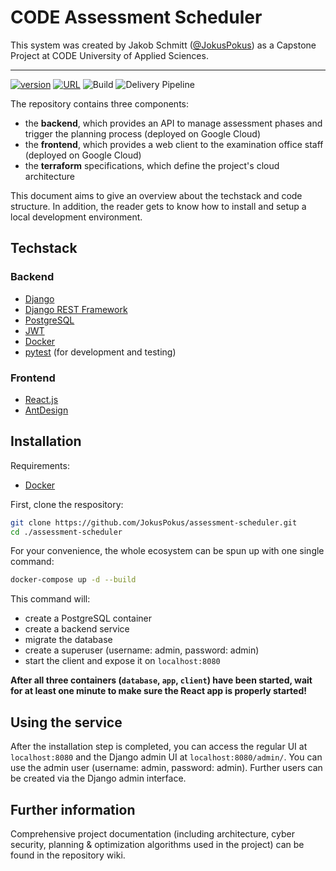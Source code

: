 # CODE Assessment Scheduler
This system was created by Jakob Schmitt ([@JokusPokus](https://github.com/JokusPokus))
as a Capstone Project at CODE University of Applied Sciences.

___


[![version](https://img.shields.io/badge/version-v1.0-6EB8D0)](https://github.com/JokusPokus/assessment-scheduler)
[![URL](https://img.shields.io/badge/URL-https%3A%2F%2Fexamsched--rbnh6rv7hq--ey.a.run.app%2F-blue)](https://examsched-rbnh6rv7hq-ey.a.run.app/)
![Build](https://github.com/JokusPokus/assessment-scheduler/actions/workflows/dev.backend.yml/badge.svg?branch=develop)
![Delivery Pipeline](https://github.com/JokusPokus/assessment-scheduler/actions/workflows/prod.backend.yml/badge.svg?branch=main)



The repository contains three components:
* the **backend**, which provides an API to manage assessment phases 
and trigger the planning process (deployed on Google Cloud)
* the **frontend**, which provides a web client to the examination office
 staff (deployed on Google Cloud)
* the **terraform** specifications, which define the project's cloud architecture

This document aims to give an overview about the 
techstack and code structure. 
In addition, the reader gets to know how to install and setup a local development environment.

## Techstack
### Backend

- [Django](https://www.djangoproject.com/)
- [Django REST Framework](https://www.django-rest-framework.org/)
- [PostgreSQL](https://www.postgresql.org/)
- [JWT](https://jwt.io/)
- [Docker](https://www.docker.com/)
- [pytest](https://docs.pytest.org/en/6.2.x/) (for development and testing)

### Frontend 

- [React.js](https://github.com/facebook/react)
- [AntDesign](https://github.com/ant-design/ant-design)


## Installation
Requirements:
* [Docker](https://docs.docker.com/get-docker/)

First, clone the respository:
```zsh
git clone https://github.com/JokusPokus/assessment-scheduler.git
cd ./assessment-scheduler
```

For your convenience, the whole ecosystem can be spun up with one single command:

```zsh
docker-compose up -d --build
```

This command will: 
* create a PostgreSQL container
* create a backend service
* migrate the database
* create a superuser (username: admin, password: admin)
* start the client and expose it on `localhost:8080` 

**After all three containers (`database`, `app`, `client`) have been started, 
wait for at least one minute to make sure the React app is properly started!**

## Using the service

After the installation step is completed, you can access the regular
UI at `localhost:8080` and the Django admin UI at `localhost:8080/admin/`. You
can use the admin user (username: admin, password: admin). Further users
can be created via the Django admin interface.

## Further information

Comprehensive project documentation (including architecture, cyber security,
planning & optimization algorithms used in the project) can be found in the repository wiki.
